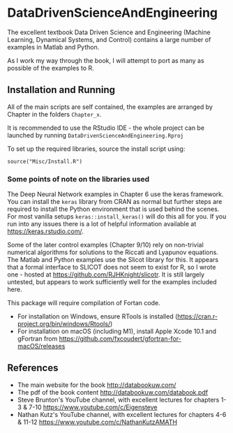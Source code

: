 # DataDrivenScienceAndEngineering

The excellent textbook Data Driven Science and Engineering (Machine Learning, Dynamical Systems, and Control) contains a large number of examples in Matlab and Python.

As I work my way through the book, I will attempt to port as many as possible of the examples to R.

## Installation and Running

All of the main scripts are self contained, the examples are arranged by Chapter in the folders `Chapter_x`.

It is recommended to use the RStudio IDE - the whole project can be launched by running `DataDrivenScienceAndEngineering.Rproj`

To set up the required libraries, source the install script using:

```
source("Misc/Install.R")
```

### Some points of note on the libraries used

The Deep Neural Network examples in Chapter 6 use the keras framework. You can install the `keras` library from CRAN as normal but further steps are required to install the Python environment that is used behind the scenes. For most vanilla setups `keras::install_keras()` will do this all for you. If you run into any issues there is a lot of helpful information available at https://keras.rstudio.com/.

Some of the later control examples (Chapter 9/10) rely on non-trivial numerical algorithms for solutions to the Riccati and Lyapunov equations. The Matlab and Python examples use the Slicot library for this. It appears that a formal interface to SLICOT does not seem to exist for R, so I wrote one - hosted at https://github.com/RJHKnight/slicotr. It is still largely untested, but appears to work sufficiently well for the examples included here.

This package will require compilation of Fortan code. 

- For installation on Windows, ensure RTools is installed (https://cran.r-project.org/bin/windows/Rtools/)
- For installation on macOS (including M1), install Apple Xcode 10.1 and gFortran from https://github.com/fxcoudert/gfortran-for-macOS/releases


## References

* The main website for the book http://databookuw.com/
* The pdf of the book content http://databookuw.com/databook.pdf
* Steve Brunton's YouTube channel, with excellent lectures for chapters 1-3 & 7-10  https://www.youtube.com/c/Eigensteve
* Nathan Kutz's YouTube channel, with excellent lectures for chapters 4-6 & 11-12 https://www.youtube.com/c/NathanKutzAMATH
